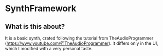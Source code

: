 # SynthFramework
## What is this about?

It is a basic synth, crated following the tutorial from TheAudioProgrammer (https://www.youtube.com/@TheAudioProgrammer). It differs only in the UI, which I modified with a very personal taste.
